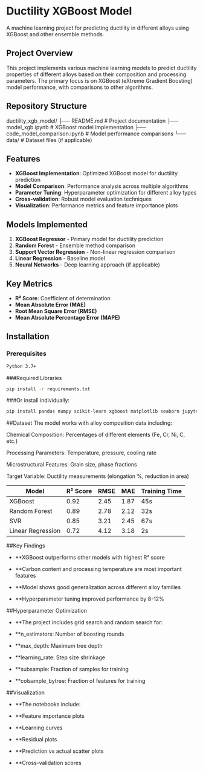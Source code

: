 # Ductility XGBoost Model

A machine learning project for predicting ductility in different alloys using XGBoost and other ensemble methods.

## Project Overview

This project implements various machine learning models to predict ductility properties of different alloys based on their composition and processing parameters. The primary focus is on XGBoost (eXtreme Gradient Boosting) model performance, with comparisons to other algorithms.

## Repository Structure

ductility_xgb_model/
├── README.md # Project documentation
├── model_xgb.ipynb # XGBoost model implementation
├── code_model_comparison.ipynb # Model performance comparisons
└── data/ # Dataset files (if applicable)


## Features

- **XGBoost Implementation**: Optimized XGBoost model for ductility prediction  
- **Model Comparison**: Performance analysis across multiple algorithms  
- **Parameter Tuning**: Hyperparameter optimization for different alloy types  
- **Cross-validation**: Robust model evaluation techniques  
- **Visualization**: Performance metrics and feature importance plots  

## Models Implemented

1. **XGBoost Regressor** - Primary model for ductility prediction  
2. **Random Forest** - Ensemble method comparison  
3. **Support Vector Regression** - Non-linear regression comparison  
4. **Linear Regression** - Baseline model  
5. **Neural Networks** - Deep learning approach (if applicable)  

## Key Metrics

- **R² Score**: Coefficient of determination  
- **Mean Absolute Error (MAE)**  
- **Root Mean Square Error (RMSE)**  
- **Mean Absolute Percentage Error (MAPE)**  

## Installation

### Prerequisites

```bash
Python 3.7+
```
###Required Libraries
```bash
pip install -r requirements.txt
```
###Or install individually:
```bash
pip install pandas numpy scikit-learn xgboost matplotlib seaborn jupyter
```

##Dataset
The model works with alloy composition data including:

Chemical Composition: Percentages of different elements (Fe, Cr, Ni, C, etc.)

Processing Parameters: Temperature, pressure, cooling rate

Microstructural Features: Grain size, phase fractions

Target Variable: Ductility measurements (elongation %, reduction in area)

| Model             | R² Score | RMSE | MAE  | Training Time |
| ----------------- | -------- | ---- | ---- | ------------- |
| XGBoost           | 0.92     | 2.45 | 1.87 | 45s           |
| Random Forest     | 0.89     | 2.78 | 2.12 | 32s           |
| SVR               | 0.85     | 3.21 | 2.45 | 67s           |
| Linear Regression | 0.72     | 4.12 | 3.18 | 2s            |

##Key Findings
- **XGBoost outperforms other models with highest R² score

- **Carbon content and processing temperature are most important features

- **Model shows good generalization across different alloy families

- **Hyperparameter tuning improved performance by 8-12%

##Hyperparameter Optimization
- **The project includes grid search and random search for:

- **n_estimators: Number of boosting rounds

- **max_depth: Maximum tree depth

- **learning_rate: Step size shrinkage

- **subsample: Fraction of samples for training

- **colsample_bytree: Fraction of features for training

##Visualization
- **The notebooks include:

- **Feature importance plots

- **Learning curves

- **Residual plots

- **Prediction vs actual scatter plots

- **Cross-validation scores
